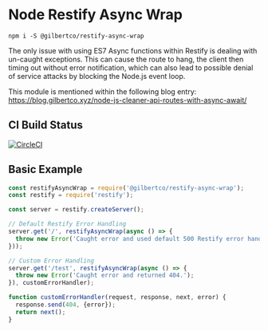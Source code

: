 # Node Restify Async Wrap
```
npm i -S @gilbertco/restify-async-wrap
```

The only issue with using ES7 Async functions within Restify is dealing with un-caught exceptions. This can cause the route to hang, the client then timing out without error notification, which can also lead to possible denial of service attacks by blocking the Node.js event loop.

This module is mentioned within the following blog entry: https://blog.gilbertco.xyz/node-js-cleaner-api-routes-with-async-await/

## CI Build Status

[![CircleCI](https://circleci.com/gh/gilbertandco/node-restify-async-wrap.svg?style=svg)](https://circleci.com/gh/gilbertandco/node-restify-async-wrap)

## Basic Example

```javascript
const restifyAsyncWrap = require('@gilbertco/restify-async-wrap');
const restify = require('restify');

const server = restify.createServer();

// Default Restify Error Handling
server.get('/', restifyAsyncWrap(async () => {
  throw new Error('Caught error and used default 500 Restify error handling method.');
}));

// Custom Error Handling
server.get('/test', restifyAsyncWrap(async () => {
  throw new Error('Caught error and returned 404.');
}), customErrorHandler);

function customErrorHandler(request, response, next, error) {
  response.send(404, {error});
  return next();
}
```
